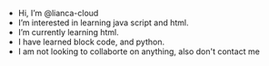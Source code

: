 - Hi, I’m @lianca-cloud
- I’m interested in learning java script and html.
- I’m currently learning html.
- I have learned block code, and python.
- I am not looking to collaborte on anything, also don't contact me
